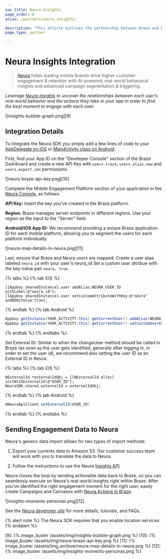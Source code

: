 ```yaml
---
nav_title: Neura Insights
page_order: 0
alias: /partners/neura_insights/

description: "This article outlines the partnership between Braze and Neura Insights, which leads mobile brands drive higher customer engagement & retention."
page_type: partner

---
```


# Neura Insights Integration

> [Neura][1] helps leading mobile brands drive higher customer engagement & retention with AI-powered, real-world behavioral insights and advanced campaign segmentation & triggering.

*Leverage [Neura insights][2] to uncover the relationships between each user’s real-world behavior and the actions they take in your app in order to find the best moment to engage with each user.*

![insights-bubble-graph.png][9]

## Integration Details

To integrate the Neura SDK you simply add a few lines of code to your [AppDelegate on iOS][3] or [MainActivity class on Android][4].

First, find your App ID on the "Developer Console" section of the Braze Dashboard and create a new API Key with `users.track`, `users.alias.new` and `users.export.ids` permissions.

![neura-braze-api-key.png][10]

Complete the Mobile Engagement Platform section of your application in the [Neura Console][5], as follows:

**API Key:** Insert the key you've created in the Braze platform.

**Region:** Braze manages server endpoints in different regions. Use your region as the input to the "Server" field.

**Android/iOS App ID:** We recommend providing a unique Braze application ID for each mobile platform, allowing you to segment the users for each platform individually.

![neura-mep-details-in-neura.png][11]

Last, ensure that Braze and Neura users are mapped:
Create a user alias labeled `neura_id` with your user's neura_id
Set a custom user attribue with the key-value pair `neura, true`

{% tabs %}
  {% tab iOS %}
```objc
[[Appboy sharedInstance].user addAlias:NEURA_USER_ID withLabel:@"neura_id"];
[[Appboy sharedInstance].user setCustomAttributeWithKey:@"neura" andBOOLValue:true];
```
  {% endtab %}
  {% tab Android %}
```java
Appboy.getInstance(YOUR_ACTIVITY.this).getCurrentUser().addAlias(NEURA_USER_ID, "neura_id");
Appboy.getInstance(YOUR_ACTIVITY.this).getCurrentUser().setCustomUserAttribute("neura", true);
```
  {% endtab %}
{% endtabs %}

Set External ID:  Similar to when the changeUser method should be called in Braze (as soon as the user gets identified, generally after logging in, in order to set the user id), we recommend also setting the user ID as an External ID in Neura:

{% tabs %}
  {% tab iOS %}
```objc
NExternalId *externalIdObj = [[NExternalId alloc] initWithExternalId:@"USER_ID"];
NeuraSDK.shared.externalId = externalIdObj;
```
  {% endtab %}
  {% tab Android %}
```java
mNeuraApiClient.setExternalId(USER_ID)
```
  {% endtab %}
{% endtabs %}

## Sending Engagement Data to Neura

Neura's generic data import allows for two types of import methods:

1. Export your currents data to Amazon S3. Our customer success team will work with you to translate the data to Neura.

2. Follow the instructions to use the Neura [Insights API][6].

Neura closes the loop by sending actionable data back to Braze, so you can seamlessly execute on Neura's real-world insights right within Braze.
After you've identified the right engagement moment for the right user, easily create Campaigns and Canvases with [Neura Actions in Braze][7].

![insights-moments-personas.png][12]

See the [Neura developer site][8] for more details, tutorials, and FAQs.

{% alert note %}
The Neura SDK requires that you enable location services.
{% endalert %}


[1]: https://www.theneura.com/
[2]: https://www.theneura.com/neura-insights/?ref=braze
[3]: https://dev.theneura.com/tutorials/ios/?ref=braze
[4]: https://dev.theneura.com/tutorials/android/?ref=braze
[5]: https://dev.theneura.com/console/
[6]: https://dev.theneura.com/pages/how-to-use-engagement-api/?ref=braze
[7]: {{site.baseurl}}/partners/data_augmentation/contextual_location/neura
[8]: https://dev.theneura.com/?ref=braze

[9]: {% image_buster /assets/img/insights-bubble-graph.png %}
[10]: {% image_buster /assets/img/neura-braze-api-key.png %}
[11]: {% image_buster /assets/img_archive/neura-mep-details-in-neura.png %}
[12]: {% image_buster /assets/img/insights-moments-personas.png %}
